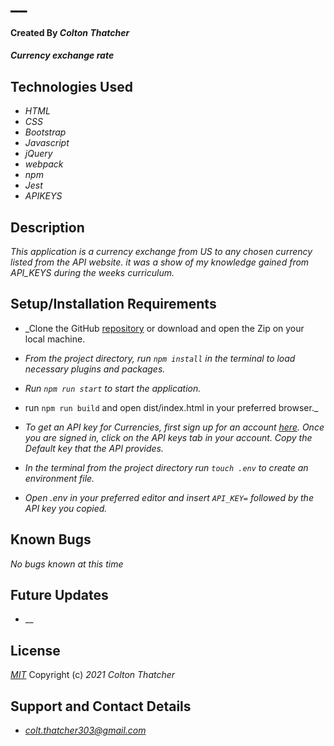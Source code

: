 # __

#### Created By _**Colton Thatcher**_

#### _Currency exchange rate_

## Technologies Used

* _HTML_
* _CSS_
* _Bootstrap_
* _Javascript_
* _jQuery_
* _webpack_
* _npm_
* _Jest_
* _APIKEYS_


## Description

_This application is a currency exchange from US to any chosen currency listed from the API website. it was a show of my knowledge gained from API_KEYS during the weeks curriculum._

## Setup/Installation Requirements

* _Clone the GitHub [repository]() or download and open the Zip on your local machine.
* _From the project directory, run `npm install` in the terminal to load necessary plugins and packages._
* _Run `npm run start` to start the application._
* run `npm run build` and open dist/index.html in your preferred browser._

* _To get an API key for Currencies, first sign up for an account [here](https://www.exchangerate-api.com/). Once you are signed in, click on the API keys tab in your account. Copy the Default key that the API provides._
* _In the terminal from the project directory run `touch .env` to create an environment file._
* _Open .env in your preferred editor and insert `API_KEY=` followed by the API key you copied._



## Known Bugs

_No bugs known at this time_

## Future Updates

* __

## License

_[MIT](https://opensource.org/licenses/MIT)_
Copyright (c) _2021_ _Colton Thatcher_

## Support and Contact Details
* _[colt.thatcher303@gmail.com](colt.thatcher303@gmail.com)_

